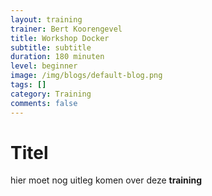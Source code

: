 ```yaml
---
layout: training
trainer: Bert Koorengevel
title: Workshop Docker
subtitle: subtitle
duration: 180 minuten
level: beginner
image: /img/blogs/default-blog.png
tags: []
category: Training
comments: false
---
```


# Titel

hier moet nog uitleg komen over deze **training**

